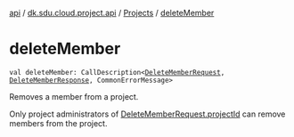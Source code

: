 [api](../../index.md) / [dk.sdu.cloud.project.api](../index.md) / [Projects](index.md) / [deleteMember](./delete-member.md)

# deleteMember

`val deleteMember: CallDescription<`[`DeleteMemberRequest`](../-delete-member-request/index.md)`, `[`DeleteMemberResponse`](../-delete-member-response.md)`, CommonErrorMessage>`

Removes a member from a project.

Only project administrators of [DeleteMemberRequest.projectId](../-delete-member-request/project-id.md) can remove members from the project.

